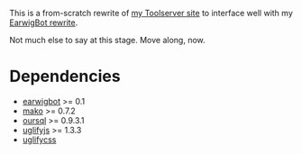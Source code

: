 This is a from-scratch rewrite of
[my Toolserver site](https://toolserver.org/~earwig) to interface well with my
[EarwigBot rewrite](https://github.com/earwig/earwigbot).

Not much else to say at this stage. Move along, now.

Dependencies
============

* [earwigbot](https://github.com/earwig/earwigbot) >= 0.1
* [mako](http://www.makotemplates.org/) >= 0.7.2
* [oursql](http://packages.python.org/oursql/) >= 0.9.3.1
* [uglifyjs](https://github.com/mishoo/UglifyJS/) >= 1.3.3
* [uglifycss](https://github.com/fmarcia/UglifyCSS/)

